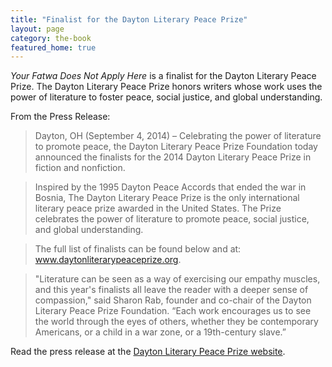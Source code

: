 ```yaml
---
title: "Finalist for the Dayton Literary Peace Prize"
layout: page
category: the-book
featured_home: true
---
```

*Your Fatwa Does Not Apply Here* is a finalist for the Dayton Literary Peace Prize. The Dayton Literary Peace Prize honors writers whose work uses the power of literature to foster peace, social justice, and global understanding.

From the Press Release:

> Dayton, OH (September 4, 2014) – Celebrating the power of literature to promote peace, the Dayton Literary Peace Prize Foundation today announced the finalists for the 2014 Dayton Literary Peace Prize in fiction and nonfiction.

> Inspired by the 1995 Dayton Peace Accords that ended the war in Bosnia, The Dayton Literary Peace Prize is the only international literary peace prize awarded in the United States. The Prize celebrates the power of literature to promote peace, social justice, and global understanding.

> The full list of finalists can be found below and at: www.daytonliterarypeaceprize.org.

> "Literature can be seen as a way of exercising our empathy muscles, and this year's finalists all leave the reader with a deeper sense of compassion," said Sharon Rab, founder and co-chair of the Dayton Literary Peace Prize Foundation. “Each work encourages us to see the world through the eyes of others, whether they be contemporary Americans, or a child in a war zone, or a 19th-century slave.”

Read the press release at the [Dayton Literary Peace Prize website](http://daytonliterarypeaceprize.org/2014-finalists-press_release.htm).